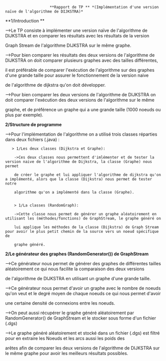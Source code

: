                         **Rapport de TP ** *(Implémentation d'une version naïve de l'algorithme de DIJKSTRA)* 
 
 **1/Introduction ** 
 
 -->Le TP consiste à implémenter une version naïve de l'algorithme de DIJKSTRA et en comparer les résultats avec les résultats de la version 
 
 Graph Stream de l'algorithme DIJKSTRA sur le même graphe. 
 
 -->Pour bien comparer les résultats des deux versions de l'algorithme de DIJKSTRA on doit comparer plusieurs graphes avec des tailles différentes,
 
 il est préférable de comparer l'exécution de l'algorithme sur des graphes d'une grande taille pour assurer le fonctionnement de la version naive 
 
 de l'algorithme de dijkstra qu'on doit développer. 
 
 
 -->Pour bien comparer les deux versions de l'algorithme de DIJKSTRA on doit comparer l'exécution des deux versions de l'algorithme sur le même
 
 graphe, et de préférence un graphe qui a une grande taille (1000 noeuds ou plus par exemple). 
 
 
 **2/Structure de programme**
 
  -->Pour l'implémentation de l'algorithme on a utilisé trois classes réparties dans deux fichiers (.java) : 
  
     
       > 1/Les deux classes (Dijkstra et Graphe): 
       
        ->Ces deux classes nous permettent d'imlémenter et de tester la version naive de l'algorithme de Dijkstra, la classe (Graphe) nous permet 
         
        de créer le graphe et lui appliquer l'algorithme de dijkstra qu'on a implémenté, alors que la classe (Dijkstra) nous permet de tester notre
        
        algorithme qu'on a implémenté dans la classe (Graphe). 
        
        
        > 1/La classes (RandomGraph):
        
        ->Cette classe nous permet de générer un graphe aléatoirement en utilisant les (méthodes/fonctions) de GraphStream, le graphe généré on 
        
        lui applique les méthodes de la classe (Dijkstra) de Graph Stream pour avoir le plus petit chemin de la source vers un noeud spécifique de
        
        graphe généré.
        
        
**2/Le générateur des graphes (RandomGenerator()) de GraphStream**  

   -->Ce générateur nous permet de générer des graphes de différentes tailles aléatoirement ce qui nous facilite la comparaison des deux versions 
   
   de l'algorithme de DIJKSTRA en utilisant un graphe d'une grande taille.
   
   -->Ce générateur nous permet d'avoir un graphe avec le nombre de noeuds qu'on veut et le degré moyen de chaque noeuds ce qui nous permet d'avoir
   
   une certaine densité de connexions entre les noeuds.
   
   -->On peut aussi récupérer le graphe généré aléatoirement par RandomGenerator() de GraphStream et le stocker sous forme d'un fichier (.dgs)
   
   -->Le graphe généré aléatoirement et stocké dans un fichier (.dgs) est filtré pour en extraire les Noeuds et les arcs aussi les poids des
   
   arêtes afin de comparer les deux versions de l'algorithme de DIJKSTRA sur le même graphe pour avoir les meilleurs résultats possibles.
   
   
   
   
   
   
   
   
        
        
        
        















































































































































































































































































































































































































































































































































































































































































































































































































































































































































































































































































































































































































































































































































































































































































































































































































































































































































































































































































































































































































































































































































































































































